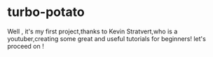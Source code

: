 # turbo-potato
Well , it's my first project,thanks to Kevin Stratvert,who is a youtuber,creating some great and useful tutorials for beginners!
let's proceed on !
